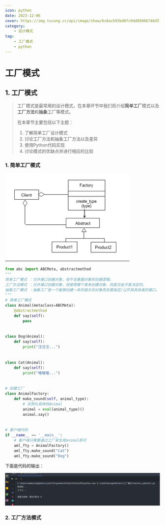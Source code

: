 ```yaml
---
icon: python
date: 2023-12-06
cover: https://img.tucang.cc/api/image/show/6c8acb93bd0fc9dd85006746d572df8f
category:
    - 设计模式
tag:
    - 工厂模式
    - python
---
```


# 工厂模式



## 1. 工厂模式

> 工厂模式是最常用的设计模式，在本章环节中我们将介绍**简单工厂**模式以及**工厂方法**和**抽象**工厂等模式。
>
> 在本章节主要包括以下主题：
>
> 1. 了解简单工厂设计模式
> 2. 讨论工厂方法和抽象工厂方法以及差异
> 3. 使用Python代码实现
> 4. 讨论模式的优缺点并进行相应的比较

#### 

### 1.  简单工厂模式

![image-20240102125621992](https://raw.githubusercontent.com/lianghexiang/picgo-picture/main/vuepress/image-20240102125621992.png)

```python
from abc import ABCMeta, abstractmethod
"""
简单工厂模式 ：允许接口创建对象，但不会暴露对象的创建逻辑。
工厂方法模式 ：允许接口创建对象，但使用哪个类来创建对象，则是交由子类决定的。
抽象工厂模式 ：抽象工厂是一个能够创建一系列相关的对象而无需指定/公开其具体类的接口。该模式能够提供其他工厂的对象，在其内部创建其他对象。
"""
# 简单工厂模式
class Animal(metaclass=ABCMeta):
    @abstractmethod
    def say(self):
        pass


class Dog(Animal):
    def say(self):
        print("汪汪汪...")


class Cat(Animal):
    def say(self):
        print("喵喵喵...")


# 创建工厂
class AnimalFactory:
    def make_sound(self, animal_type):
        # 实例化具体的Animal
        animal = eval(animal_type)()
        animal.say()


# 客户端代码
if __name__ == '__main__':
    # 客户端只需要通过工厂来生成animal即可
    aml_fty = AnimalFactory()
    aml_fty.make_sound("Cat")
    aml_fty.make_sound("Dog")
```

下面是代码的输出：

![image-20240102125535424](https://raw.githubusercontent.com/lianghexiang/picgo-picture/main/vuepress/image-20240102125535424.png)

### 2. 工厂方法模式

